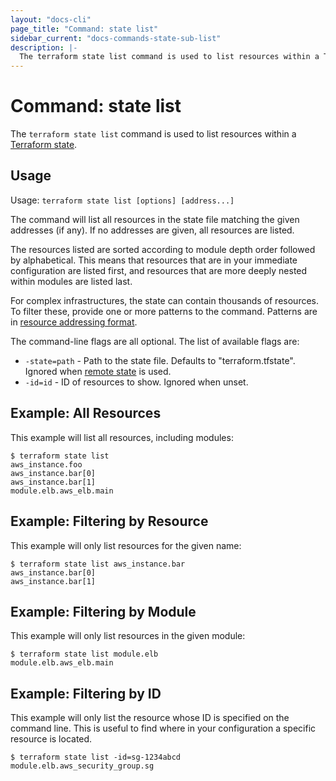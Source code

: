 ```yaml
---
layout: "docs-cli"
page_title: "Command: state list"
sidebar_current: "docs-commands-state-sub-list"
description: |-
  The terraform state list command is used to list resources within a Terraform state.
---
```


# Command: state list

The `terraform state list` command is used to list resources within a
[Terraform state](/docs/state/index.html).

## Usage

Usage: `terraform state list [options] [address...]`

The command will list all resources in the state file matching the given
addresses (if any). If no addresses are given, all resources are listed.

The resources listed are sorted according to module depth order followed
by alphabetical. This means that resources that are in your immediate
configuration are listed first, and resources that are more deeply nested
within modules are listed last.

For complex infrastructures, the state can contain thousands of resources.
To filter these, provide one or more patterns to the command. Patterns are
in [resource addressing format](/docs/commands/state/addressing.html).

The command-line flags are all optional. The list of available flags are:

* `-state=path` - Path to the state file. Defaults to "terraform.tfstate".
  Ignored when [remote state](/docs/state/remote.html) is used.
* `-id=id` - ID of resources to show. Ignored when unset.

## Example: All Resources

This example will list all resources, including modules:

```
$ terraform state list
aws_instance.foo
aws_instance.bar[0]
aws_instance.bar[1]
module.elb.aws_elb.main
```

## Example: Filtering by Resource

This example will only list resources for the given name:

```
$ terraform state list aws_instance.bar
aws_instance.bar[0]
aws_instance.bar[1]
```

## Example: Filtering by Module

This example will only list resources in the given module:

```
$ terraform state list module.elb
module.elb.aws_elb.main
```

## Example: Filtering by ID

This example will only list the resource whose ID is specified on the
command line. This is useful to find where in your configuration a
specific resource is located.

```
$ terraform state list -id=sg-1234abcd
module.elb.aws_security_group.sg
```
